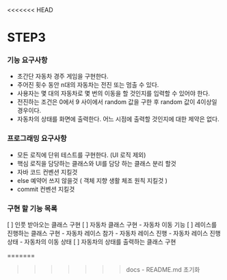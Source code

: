 <<<<<<< HEAD
# STEP3

### 기능 요구사항

- 초간단 자동차 경주 게임을 구현한다.
- 주어진 횟수 동안 n대의 자동차는 전진 또는 멈출 수 있다.
- 사용자는 몇 대의 자동차로 몇 번의 이동을 할 것인지를 입력할 수 있어야 한다.
- 전진하는 조건은 0에서 9 사이에서 random 값을 구한 후 random 값이 4이상일 경우이다.
- 자동차의 상태를 화면에 출력한다. 어느 시점에 출력할 것인지에 대한 제약은 없다.

### 프로그래밍 요구사항

- 모든 로직에 단위 테스트를 구현한다. (UI 로직 제외)
- 핵심 로직을 담당하는 클래스와 UI를 담당 하는 클래스 분리 할것
- 자바 코드 컨벤션 지킬것
- else 예약어 쓰지 않을것 ( 객체 지향 생활 체조 원칙 지킬것 )
- commit 컨벤션 지킬것

### 구현 할 기능 목록

[  ] 인풋 받아오는 클래스 구현
[  ] 자동차 클래스 구현
    - 자동차 이동 기능
[  ] 레이스를 진행하는 클래스 구현
    - 자동차 레이스 참가
    - 자동차 레이스 진행
    - 자동차 레이스 진행 상태
    - 자동차의 이동 상태
[  ] 자동차의 상태를 출력하는 클래스 구현



=======
>>>>>>> docs - README.md 초기화

